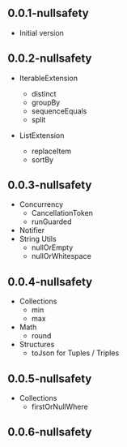 ## 0.0.1-nullsafety
- Initial version

## 0.0.2-nullsafety
- IterableExtension
  - distinct
  - groupBy
  - sequenceEquals
  - split

- ListExtension
  - replaceItem
  - sortBy

## 0.0.3-nullsafety
- Concurrency
  - CancellationToken
  - runGuarded
- Notifier
- String Utils
  - nullOrEmpty
  - nullOrWhitespace

## 0.0.4-nullsafety
- Collections
  - min
  - max
- Math
  - round
- Structures
  - toJson for Tuples / Triples

## 0.0.5-nullsafety
- Collections
  - firstOrNullWhere

## 0.0.6-nullsafety